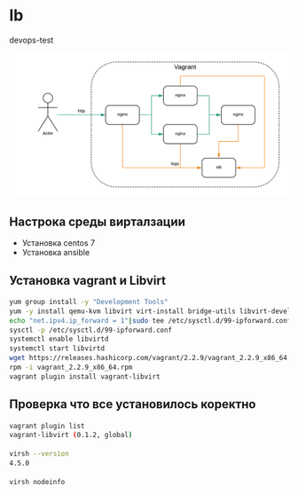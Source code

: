 # lb
devops-test

![](schema.png)

## Настрока среды вирталзации
- Установка centos 7
- Установка ansible

## Установка vagrant и Libvirt

```bash
yum group install -y "Development Tools"
yum -y install qemu-kvm libvirt virt-install bridge-utils libvirt-devel  libxslt-devel libxml2-devel libvirt-devel libguestfs-tools-c
echo "net.ipv4.ip_forward = 1"|sudo tee /etc/sysctl.d/99-ipforward.conf
sysctl -p /etc/sysctl.d/99-ipforward.conf
systemctl enable libvirtd
systemctl start libvirtd
wget https://releases.hashicorp.com/vagrant/2.2.9/vagrant_2.2.9_x86_64.rpm
rpm -i vagrant_2.2.9_x86_64.rpm
vagrant plugin install vagrant-libvirt
```

## Проверка что все установилось коректно

```bash
vagrant plugin list
vagrant-libvirt (0.1.2, global)

virsh --version
4.5.0

virsh nodeinfo
```

